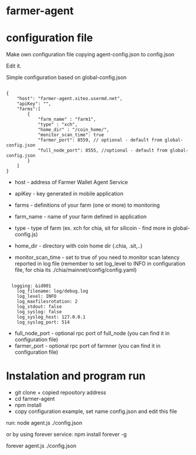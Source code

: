 # farmer-agent

# configuration file
Make own configuration file copying agent-config.json to config.json

Edit it. 

Simple configuration based on global-config.json

```

{
    "host": "farmer-agent.xiteo.usermd.net",
    "apiKey": "",
    "farms":[
        {
            "farm_name" : "farm1",
            "type" : "xch",
            "home_dir" : "/coin_home/",
            "monitor_scan_time": true
            "farmer_port": 8559, // optional - default from global-config.json
            "full_node_port": 8555, //optional - default from global-config.json
        }
    ]
}

```


* host - address of Farmer Wallet Agent Service
* apiKey - key  generated in mobile application
* farms - definitions of your farm  (one or more) to monitoring

* farm_name - name of your farm defined in application
* type - type of farm (ex. xch for chia, sit for silicoin - find more in global-config.js)
* home_dir - directory with coin home dir (.chia, .sit,..)
* monitor_scan_time - set to true of you need to monitor scan latency reported in log file (remember to set log_level to INFO in configuration file, for chia its ./chia/mainnet/config/config.yaml)

```

  logging: &id001
    log_filename: log/debug.log
    log_level: INFO
    log_maxfilesrotation: 2
    log_stdout: false
    log_syslog: false
    log_syslog_host: 127.0.0.1
    log_syslog_port: 514

```    
* full_node_port  - optional rpc port of full_node (you can find it in configuration file)
* farmer_port - optional rpc port of farmner (you can find it in configuration file)


# Instalation and program run
* git clone + copied repository address
* cd farmer-agent
* npm install
* copy configuration example, set name config.json and edit this file

run:
node agent.js ./config.json

or by using  forever service:
npm install forever -g

forever agent.js ./config.json
